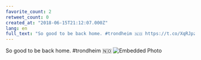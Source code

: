 ```yaml
---
favorite_count: 2
retweet_count: 0
created_at: "2018-06-15T21:12:07.000Z"
lang: en
full_text: "So good to be back home. #trondheim 🇳🇴 https://t.co/XqRJpzQgc2"
---
```


So good to be back home. #trondheim 🇳🇴
![Embedded Photo](https://twitter-media-coderbyheart.s3.eu-north-1.amazonaws.com/1007732507251527680-DfwvXd7WsAAQVoF.jpg)
